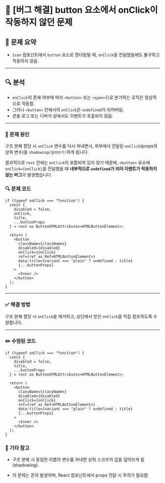 # 🔧 [버그 해결] button 요소에서 onClick이 작동하지 않던 문제

## 📌 문제 요약

- `Icon` 컴포넌트에서 `button` 요소로 렌더링될 때, `onClick`을 전달했음에도 불구하고 작동하지 않음.

---

## 🔍 분석

- `onClick`의 존재 여부에 따라 `<button>` 또는 `<span>`으로 분기하는 로직은 정상적으로 작동함.
- 그러나 `<button>` 안에서의 `onClick`은 `undefined`가 되어버림.
- 콘솔 로그 또는 디버거 상에서도 이벤트가 호출되지 않음.

---

### 🐞 문제 원인

구조 분해 할당 시 `onClick` 변수를 다시 꺼내면서, 외부에서 전달된 `onClick`(props의 상위 변수)을 `shadowing(덮어쓰기)`하게 됩니다.

결과적으로 `rest` 안에는 `onClick`이 포함되어 있지 않기 때문에, `<button>` 요소에 `onClick={onClick}`을 전달했을 때 **내부적으로 `undefined`가 되어 이벤트가 작동하지 않는 버그**가 발생했습니다.

### 🔍 문제 코드

```tsx
if (typeof onClick === "function") {
  const {
    disabled = false,
    onClick,
    title,
    ...buttonProps
  } = rest as ButtonHTMLAttributes<HTMLButtonElement>;

  return (
    <button
      className={classNames}
      disabled={disabled}
      onClick={onClick}
      ref={ref as Ref<HTMLButtonElement>}
      data-title={variant === "plain" ? undefined : title}
      {...buttonProps}
    >
      <Inner />
    </button>
  );
}
```

---

### ✅ 해결 방법

구조 분해 할당 시 `onClick`을 제거하고, 상단에서 받은 `onClick`을 직접 참조하도록 수정합니다.

---

### ✏️ 수정된 코드

```tsx
if (typeof onClick === "function") {
  const {
    disabled = false,
    title,
    ...buttonProps
  } = rest as ButtonHTMLAttributes<HTMLButtonElement>;

  return (
    <button
      className={classNames}
      disabled={disabled}
      onClick={onClick}
      ref={ref as Ref<HTMLButtonElement>}
      data-title={variant === "plain" ? undefined : title}
      {...buttonProps}
    >
      <Inner />
    </button>
  );
}
```

### 🧠 기타 참고

- 구조 분해 시 동일한 이름의 변수를 꺼내면 상위 스코프의 값을 덮어쓰게 됨 (shadowing).

- 이 문제는 흔히 발생하며, React 컴포넌트에서 props 전달 시 주의가 필요함.
